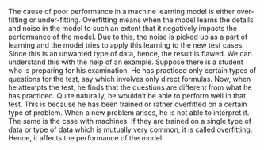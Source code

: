 The cause of poor performance in a machine learning model is either over-fitting or under-fitting. Overfitting means when the model learns the details and noise in the model to such an extent that it negatively impacts the performance of the model. Due to this, the noise is picked up as a part of learning and the model tries to apply this learning to the new test cases. Since this is an unwanted type of data, hence, the result is flawed. We can understand this with the help of an example. Suppose there is a student who is preparing for his examination. He has practiced only certain types of questions for the test, say which involves only direct formulas. Now, when he attempts the test, he finds that the questions are different from what he has practiced. Quite naturally, he wouldn’t be able to perform well in that test. This is because he has been trained or rather overfitted on a certain type of problem. When a new problem arises, he is not able to interpret it. The same is the case with machines. If they are trained on a single type of data or type of data which is mutually very common, it is called overfitting. Hence, it affects the performance of the model.
